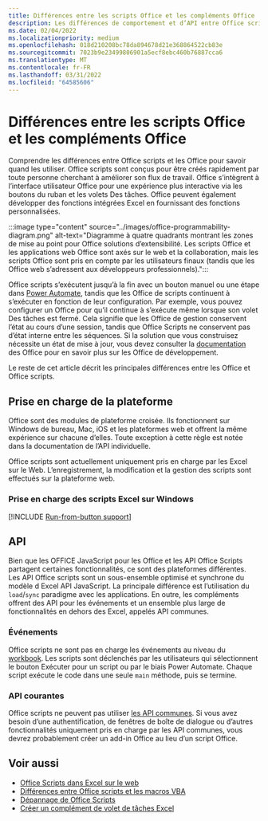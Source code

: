 ```yaml
---
title: Différences entre les scripts Office et les compléments Office
description: Les différences de comportement et d’API entre Office scripts et Office des modules.
ms.date: 02/04/2022
ms.localizationpriority: medium
ms.openlocfilehash: 018d210208bc78da894678d21e368864522cb83e
ms.sourcegitcommit: 7023b9e23499806901a5ecf8ebc460b76887cca6
ms.translationtype: MT
ms.contentlocale: fr-FR
ms.lasthandoff: 03/31/2022
ms.locfileid: "64585606"
---
```

# <a name="differences-between-office-scripts-and-office-add-ins"></a>Différences entre les scripts Office et les compléments Office

Comprendre les différences entre Office scripts et les Office pour savoir quand les utiliser. Office scripts sont conçus pour être créés rapidement par toute personne cherchant à améliorer son flux de travail. Office s’intègrent à l’interface utilisateur Office pour une expérience plus interactive via les boutons du ruban et les volets Des tâches. Office peuvent également développer des fonctions intégrées Excel en fournissant des fonctions personnalisées.

:::image type="content" source="../images/office-programmability-diagram.png" alt-text="Diagramme à quatre quadrants montrant les zones de mise au point pour Office solutions d’extensibilité. Les scripts Office et les applications web Office sont axés sur le web et la collaboration, mais les scripts Office sont pris en compte par les utilisateurs finaux (tandis que les Office web s’adressent aux développeurs professionnels).":::

Office scripts s’exécutent jusqu’à la fin avec un bouton manuel ou une étape dans [Power Automate](https://flow.microsoft.com/), tandis que les Office de scripts continuent à s’exécuter en fonction de leur configuration. Par exemple, vous pouvez configurer un Office pour qu’il continue à s’exécute même lorsque son volet Des tâches est fermé. Cela signifie que les Office de gestion conservent l’état au cours d’une session, tandis que Office Scripts ne conservent pas d’état interne entre les séquences. Si la solution que vous construisez nécessite un état de mise à jour, vous devez consulter la [documentation](/office/dev/add-ins) des Office pour en savoir plus sur les Office de développement.

Le reste de cet article décrit les principales différences entre les Office et Office scripts.

## <a name="platform-support"></a>Prise en charge de la plateforme

Office sont des modules de plateforme croisée. Ils fonctionnent sur Windows de bureau, Mac, iOS et les plateformes web et offrent la même expérience sur chacune d’elles. Toute exception à cette règle est notée dans la documentation de l’API individuelle.

Office scripts sont actuellement uniquement pris en charge par les Excel sur le Web. L’enregistrement, la modification et la gestion des scripts sont effectués sur la plateforme web.

### <a name="script-support-for-excel-on-windows"></a>Prise en charge des scripts Excel sur Windows

[!INCLUDE [Run-from-button support](../includes/run-from-button-desktop-support.md)]

## <a name="apis"></a>API

Bien que les OFFICE JavaScript pour les Office et les API Office Scripts partagent certaines fonctionnalités, ce sont des plateformes différentes. Les API Office scripts sont un sous-ensemble optimisé et synchrone du modèle d Excel API JavaScript. La principale différence est l’utilisation du `load`/`sync` paradigme avec les applications. En outre, les compléments offrent des API pour les événements et un ensemble plus large de fonctionnalités en dehors des Excel, appelés API communes.

### <a name="events"></a>Événements

Office scripts ne sont pas en charge les événements au niveau du [workbook](/office/dev/add-ins/excel/excel-add-ins-events). Les scripts sont déclenchés par les utilisateurs qui  sélectionnent le bouton Exécuter pour un script ou par le biais Power Automate. Chaque script exécute le code dans une seule `main` méthode, puis se termine.

### <a name="common-apis"></a>API courantes

Office scripts ne peuvent pas utiliser [les API communes](/javascript/api/office). Si vous avez besoin d’une authentification, de fenêtres de boîte de dialogue ou d’autres fonctionnalités uniquement pris en charge par les API communes, vous devrez probablement créer un add-in Office au lieu d’un script Office.

## <a name="see-also"></a>Voir aussi

- [Office Scripts dans Excel sur le web](../overview/excel.md)
- [Différences entre Office scripts et les macros VBA](vba-differences.md)
- [Dépannage de Office Scripts](../testing/troubleshooting.md)
- [Créer un complément de volet de tâches Excel](/office/dev/add-ins/quickstarts/excel-quickstart-jquery)
